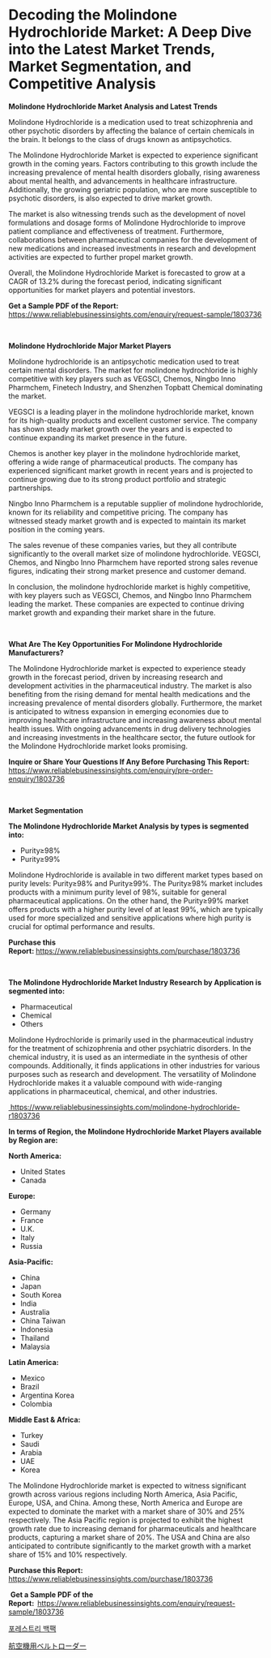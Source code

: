 <p><h1>Decoding the Molindone Hydrochloride Market: A Deep Dive into the Latest Market Trends, Market Segmentation, and Competitive Analysis</h1></p><p><strong>Molindone Hydrochloride Market Analysis and Latest Trends</strong></p>
<p><p>Molindone Hydrochloride is a medication used to treat schizophrenia and other psychotic disorders by affecting the balance of certain chemicals in the brain. It belongs to the class of drugs known as antipsychotics.</p><p>The Molindone Hydrochloride Market is expected to experience significant growth in the coming years. Factors contributing to this growth include the increasing prevalence of mental health disorders globally, rising awareness about mental health, and advancements in healthcare infrastructure. Additionally, the growing geriatric population, who are more susceptible to psychotic disorders, is also expected to drive market growth.</p><p>The market is also witnessing trends such as the development of novel formulations and dosage forms of Molindone Hydrochloride to improve patient compliance and effectiveness of treatment. Furthermore, collaborations between pharmaceutical companies for the development of new medications and increased investments in research and development activities are expected to further propel market growth.</p><p>Overall, the Molindone Hydrochloride Market is forecasted to grow at a CAGR of 13.2% during the forecast period, indicating significant opportunities for market players and potential investors.</p></p>
<p><strong>Get a Sample PDF of the Report:&nbsp;</strong> <a href="https://www.reliablebusinessinsights.com/enquiry/request-sample/1803736">https://www.reliablebusinessinsights.com/enquiry/request-sample/1803736</a></p>
<p>&nbsp;</p>
<p><strong>Molindone Hydrochloride Major Market Players</strong></p>
<p><p>Molindone hydrochloride is an antipsychotic medication used to treat certain mental disorders. The market for molindone hydrochloride is highly competitive with key players such as VEGSCI, Chemos, Ningbo Inno Pharmchem, Finetech Industry, and Shenzhen Topbatt Chemical dominating the market.</p><p>VEGSCI is a leading player in the molindone hydrochloride market, known for its high-quality products and excellent customer service. The company has shown steady market growth over the years and is expected to continue expanding its market presence in the future.</p><p>Chemos is another key player in the molindone hydrochloride market, offering a wide range of pharmaceutical products. The company has experienced significant market growth in recent years and is projected to continue growing due to its strong product portfolio and strategic partnerships.</p><p>Ningbo Inno Pharmchem is a reputable supplier of molindone hydrochloride, known for its reliability and competitive pricing. The company has witnessed steady market growth and is expected to maintain its market position in the coming years.</p><p>The sales revenue of these companies varies, but they all contribute significantly to the overall market size of molindone hydrochloride. VEGSCI, Chemos, and Ningbo Inno Pharmchem have reported strong sales revenue figures, indicating their strong market presence and customer demand.</p><p>In conclusion, the molindone hydrochloride market is highly competitive, with key players such as VEGSCI, Chemos, and Ningbo Inno Pharmchem leading the market. These companies are expected to continue driving market growth and expanding their market share in the future.</p></p>
<p>&nbsp;</p>
<p><strong>What Are The Key Opportunities For Molindone Hydrochloride Manufacturers?</strong></p>
<p><p>The Molindone Hydrochloride market is expected to experience steady growth in the forecast period, driven by increasing research and development activities in the pharmaceutical industry. The market is also benefiting from the rising demand for mental health medications and the increasing prevalence of mental disorders globally. Furthermore, the market is anticipated to witness expansion in emerging economies due to improving healthcare infrastructure and increasing awareness about mental health issues. With ongoing advancements in drug delivery technologies and increasing investments in the healthcare sector, the future outlook for the Molindone Hydrochloride market looks promising.</p></p>
<p><strong>Inquire or Share Your Questions If Any Before Purchasing This Report:</strong> <a href="https://www.reliablebusinessinsights.com/enquiry/pre-order-enquiry/1803736">https://www.reliablebusinessinsights.com/enquiry/pre-order-enquiry/1803736</a></p>
<p>&nbsp;</p>
<p><strong>Market Segmentation</strong></p>
<p><strong>The Molindone Hydrochloride Market Analysis by types is segmented into:</strong></p>
<p><ul><li>Purity≥98%</li><li>Purity≥99%</li></ul></p>
<p><p>Molindone Hydrochloride is available in two different market types based on purity levels: Purity≥98% and Purity≥99%. The Purity≥98% market includes products with a minimum purity level of 98%, suitable for general pharmaceutical applications. On the other hand, the Purity≥99% market offers products with a higher purity level of at least 99%, which are typically used for more specialized and sensitive applications where high purity is crucial for optimal performance and results.</p></p>
<p><strong>Purchase this Report:&nbsp;</strong><a href="https://www.reliablebusinessinsights.com/purchase/1803736">https://www.reliablebusinessinsights.com/purchase/1803736</a></p>
<p>&nbsp;</p>
<p><strong>The Molindone Hydrochloride Market Industry Research by Application is segmented into:</strong></p>
<p><ul><li>Pharmaceutical</li><li>Chemical</li><li>Others</li></ul></p>
<p><p>Molindone Hydrochloride is primarily used in the pharmaceutical industry for the treatment of schizophrenia and other psychiatric disorders. In the chemical industry, it is used as an intermediate in the synthesis of other compounds. Additionally, it finds applications in other industries for various purposes such as research and development. The versatility of Molindone Hydrochloride makes it a valuable compound with wide-ranging applications in pharmaceutical, chemical, and other industries.</p></p>
<p><a href="https://www.reliablebusinessinsights.com/molindone-hydrochloride-r1803736">&nbsp;https://www.reliablebusinessinsights.com/molindone-hydrochloride-r1803736</a></p>
<p><strong>In terms of Region, the Molindone Hydrochloride Market Players available by Region are:</strong></p>
<p>
    <p> <strong> North America: </strong>
        <ul>
            <li>United States</li>
            <li>Canada</li>
        </ul>
        </p> 
    <p> <strong> Europe: </strong>
        <ul>
            <li>Germany</li>
            <li>France</li>
            <li>U.K.</li>
            <li>Italy</li>
            <li>Russia</li>
        </ul>
        </p> 
    <p> <strong> Asia-Pacific: </strong>
        <ul>
            <li>China</li>
            <li>Japan</li>
            <li>South Korea</li>
            <li>India</li>
            <li>Australia</li>
            <li>China Taiwan</li>
            <li>Indonesia</li>
            <li>Thailand</li>
            <li>Malaysia</li>
        </ul>
        </p> 
    <p> <strong> Latin America: </strong>
        <ul>
            <li>Mexico</li>
            <li>Brazil</li>
            <li>Argentina Korea</li>
            <li>Colombia</li>
        </ul>
        </p> 
    <p> <strong> Middle East & Africa: </strong>
        <ul>
            <li>Turkey</li>
            <li>Saudi</li>
            <li>Arabia</li>
            <li>UAE</li>
            <li>Korea</li>
        </ul>
    </p>
    </p>
<p><p>The Molindone Hydrochloride market is expected to witness significant growth across various regions including North America, Asia Pacific, Europe, USA, and China. Among these, North America and Europe are expected to dominate the market with a market share of 30% and 25% respectively. The Asia Pacific region is projected to exhibit the highest growth rate due to increasing demand for pharmaceuticals and healthcare products, capturing a market share of 20%. The USA and China are also anticipated to contribute significantly to the market growth with a market share of 15% and 10% respectively.</p></p>
<p><strong>Purchase this Report: </strong><a href="https://www.reliablebusinessinsights.com/purchase/1803736">https://www.reliablebusinessinsights.com/purchase/1803736</a></p>
<p>&nbsp;<strong>Get a Sample PDF of the Report:&nbsp;&nbsp;</strong><a href="https://www.reliablebusinessinsights.com/enquiry/request-sample/1803736">https://www.reliablebusinessinsights.com/enquiry/request-sample/1803736</a></p>
<p><strong></strong></p>
<p><p><a href="https://github.com/lkwggful07722/Market-Research-Report-List-3/blob/main/44280856695.md">포레스트리 백팩</a></p><p><a href="https://github.com/ycmtqqhvk3273/Market-Research-Report-List-3/blob/main/32699042767.md">航空機用ベルトローダー</a></p></p>